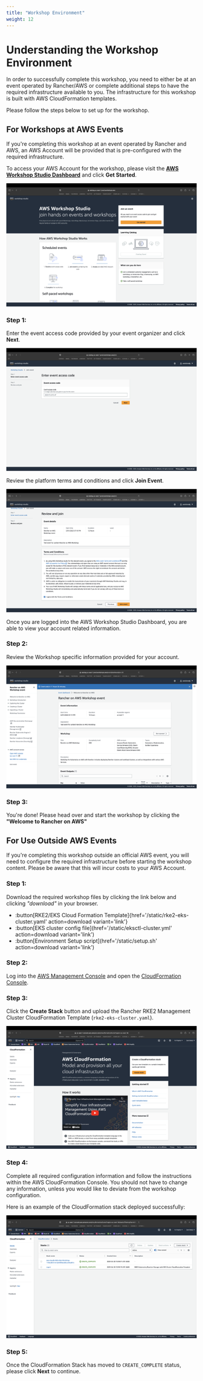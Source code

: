 ```yaml
---
title: "Workshop Environment"
weight: 12
---
```


# Understanding the Workshop Environment

In order to successfully complete this workshop, you need to either be at an event operated by
Rancher/AWS or complete additional steps to have the required infrastructure available to you. 
The infrastructure for this workshop is built with AWS CloudFormation templates. 

Please follow the steps below to set up for the workshop.


## For Workshops at AWS Events

If you're completing this workshop at an event operated by Rancher and AWS, an 
AWS Account will be provided that is pre-configured with the required 
infrastructure.

To access your AWS Account for the workshop, please visit the **[AWS Workshop Studio Dashboard](https://catalog.us-east-1.prod.workshops.aws)** and click **Get Started**.

![aws-event-engine-dashboard](/static/images/content/12-aws-ws-dashboard.png)

### Step 1:

Enter the event access code provided by your event organizer and click **Next**.

![aws-ws-hash](/static/images/content/12-aws-ws-hash.png)

Review the platform terms and conditions and click **Join Event**.

![aws-ws-terms](/static/images/content/12-aws-ws-terms.png)

Once you are logged into the AWS Workshop Studio Dashboard, you are able to view your account related information.


### Step 2:

Review the Workshop specific information provided for your account.

![aws-ws-home](/static/images/content/12-ws-home.png)


### Step 3:

You're done! Please head over and start the workshop by clicking the **"Welcome to Rancher on AWS"**


## For Use Outside AWS Events

If you're completing this workshop outside an official AWS event, you will need to 
configure the required infrastructure before starting the workshop content. 
Please be aware that this will incur costs to your AWS Account.

### Step 1:
Download the required workshop files by clicking the link below and clicking
*"download"* in your browser.
* :button[RKE2/EKS Cloud Formation Template]{href='/static/rke2-eks-cluster.yaml' action=download variant='link'}
* :button[EKS cluster config file](href='/static/eksctl-cluster.yml' action=download variant='link')
* :button[Environment Setup script](href='/static/setup.sh' action=download variant='link')

### Step 2:
Log into the [AWS Management Console](https://aws.amazon.com/console/) and 
open the [CloudFormation Console](https://console.aws.amazon.com/cloudformation/home).

### Step 3:
Click the **Create Stack** button and upload the Rancher RKE2 Management Cluster 
CloudFormation Template (`rke2-eks-cluster.yaml`).

![aws-console-cf-home](/static/images/content/12-aws-cf-home.png)

### Step 4:
Complete all required configuration information and follow the instructions within 
the AWS CloudFormation Console. You should not have to change any information, 
unless you would like to deviate from the workshop configuration.

Here is an example of the CloudFormation stack deployed successfully:

![aws-console-cf-templates](/static/images/content/12-aws-cf-template.png)

### Step 5:

Once the CloudFormation Stack has moved to `CREATE_COMPLETE` status, please click **Next** to continue.